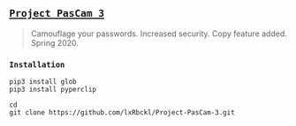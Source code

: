 ## [`Project PasCam 3`](http://lxrbckl.com/Project-PasCam-3)
> Camouflage your passwords. Increased security. Copy feature added. Spring 2020.

### `Installation`
```
pip3 install glob
pip3 install pyperclip

cd
git clone https://github.com/lxRbckl/Project-PasCam-3.git
```
